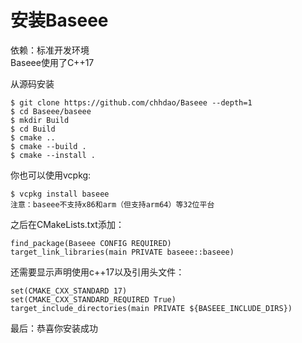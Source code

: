 # 安装Baseee
依赖：标准开发环境   
Baseee使用了C++17   

从源码安装
```
$ git clone https://github.com/chhdao/Baseee --depth=1
$ cd Baseee/baseee
$ mkdir Build
$ cd Build
$ cmake ..
$ cmake --build .
$ cmake --install .
```
你也可以使用vcpkg:
```
$ vcpkg install baseee
注意：baseee不支持x86和arm（但支持arm64）等32位平台
```
之后在CMakeLists.txt添加：  
```
find_package(Baseee CONFIG REQUIRED)
target_link_libraries(main PRIVATE baseee::baseee)
```
还需要显示声明使用c++17以及引用头文件：
```
set(CMAKE_CXX_STANDARD 17)
set(CMAKE_CXX_STANDARD_REQUIRED True)
target_include_directories(main PRIVATE ${BASEEE_INCLUDE_DIRS})
```
最后：恭喜你安装成功
